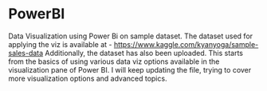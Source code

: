 # PowerBI
Data Visualization using Power Bi on sample dataset.
The dataset used for applying the viz is available at - https://www.kaggle.com/kyanyoga/sample-sales-data
Additionally, the dataset has also been uploaded.
This starts from the basics of using various data viz options available in the visualization pane of Power BI.
I will keep updating the file, trying to cover more visualization options and advanced topics.
